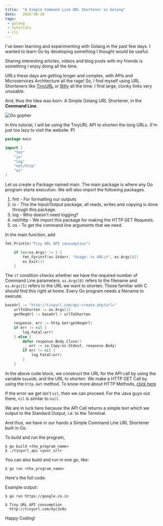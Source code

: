 ```yaml
---
title:  "A Simple Command Line URL Shortener in Golang"
date:   2016-08-26
tags:
 - golang
 - tutorials
 - cli
---
```


<!-- Excerpt Start -->
I've been learning and experimenting with Golang in the past few days. I wanted to learn Go by developing something I thought would be useful.
<!-- Excerpt End -->

Sharing interesting articles, videos and blog posts with my friends is something I enjoy doing all the time.

URLs these days are getting longer and complex, with APIs and Microservices Architecture all the rage! So, I find myself using URL Shorteners like [TinyURL](http://tinyurl.com) or [Bitly](https://bitly.com) all the time. I find large, clunky links very unusable.

And, thus the Idea was born. A Simple Golang URL Shortener, in the **Command Line**.

![Go gopher](https://blog.golang.org/gopher/gopher.png)

In this tutorial, I will be using the TinyURL API to shorten the long URLs. (I'm just too lazy to visit the website :P)

```go
package main

import (
	"fmt"
	"io"
	"log"
	"net/http"
	"os"
)
```
Let us create a Package named main. The main package is where any Go program starts execution. We will also import the following packages.

1. fmt - For formatting our outputs
2. io -  This the Input/Output package, all reads, writes and copying is done through this package.
3. log - Who doesn't need logging?
4. net/http - We import this package for making the HTTP GET Requests.
5. os - To get the command line arguments that we need.

In the main function, add

```go
fmt.Println("Tiny URL API consumption")

	if len(os.Args) != 2 {
		fmt.Fprintf(os.Stderr, "Usage: %s URL\n", os.Args[0])
		os.Exit(1)
	}
```
The `if` condition checks whether we have the required number of Command Line parameters. `os.Args[0]` refers to the filename and `os.Args[1]` refers to the URL we want to shorten. Those familiar with C should find this right at home.
Every Go program needs a filename to execute.


```go
baseUrl := "http://tinyurl.com/api-create.php?url="
	urlToShorten := os.Args[1]
	getReqUrl := baseUrl + urlToShorten

	response, err := http.Get(getReqUrl)
	if err != nil {
		log.Fatal(err)
	} else {
		defer response.Body.Close()
		_, err := io.Copy(os.Stdout, response.Body)
		if err != nil {
			log.Fatal(err)
		}
	}
```

In the above code block, we construct the URL for the API call by using the variable `baseURL` and the URL to shorten.
We make a HTTP GET Call by using the `http.Get` method. To know more about HTTP Methods, [click here](http://www.w3.org/Protocols/rfc2616/rfc2616-sec9.html)

If the error we get isn't `nil`, then we can proceed. For the Java guys out there, `nil` is similar to `null`.

We are in luck here because the API Call returns a simple text which we output to the Standard Output, i.e. to the Terminal.

And thus, we have in our hands a Simple Command Line URL Shortener built in Go.

To build and run the program,

```shell
$ go build <the_program_name>
$ ./tinyurl_api <your_url>
```

You can also build and run in one go, like:

```shell
$ go run <the_program_name>
```
Here's the full code:
<script src="https://gist.github.com/manojkarthick/0893e83dc9f7d3019b974f7a52cedb14.js"></script>


Example output:

```shell
$ go run https://google.co.in

$ Tiny URL API consumption
  http://tinyurl.com/4yc3v8u

```
Happy Coding!
